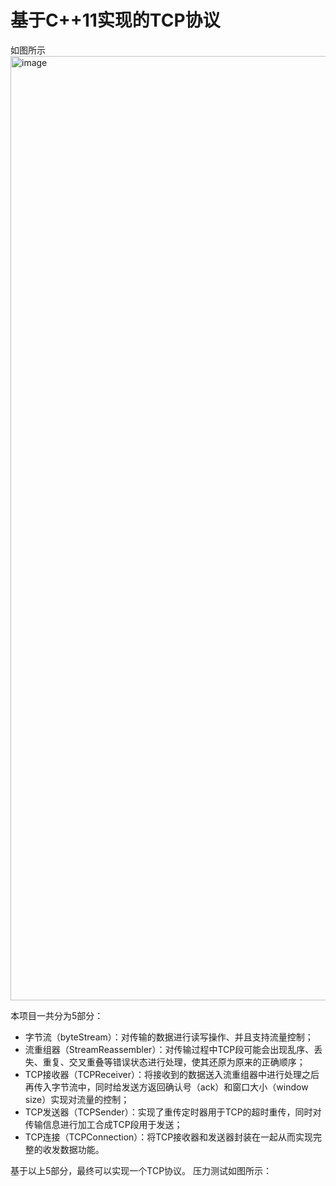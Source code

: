 # 基于C++11实现的TCP协议
如图所示
<img width="1511" alt="image" src="https://user-images.githubusercontent.com/77396150/224594821-633664f3-2c7c-4f89-8481-d13185b2fd9a.png">

本项目一共分为5部分：
- 字节流（byteStream）：对传输的数据进行读写操作、并且支持流量控制；
- 流重组器（StreamReassembler）：对传输过程中TCP段可能会出现乱序、丢失、重复、交叉重叠等错误状态进行处理，使其还原为原来的正确顺序；
- TCP接收器（TCPReceiver）：将接收到的数据送入流重组器中进行处理之后再传入字节流中，同时给发送方返回确认号（ack）和窗口大小（window size）实现对流量的控制；
- TCP发送器（TCPSender）：实现了重传定时器用于TCP的超时重传，同时对传输信息进行加工合成TCP段用于发送；
- TCP连接（TCPConnection）：将TCP接收器和发送器封装在一起从而实现完整的收发数据功能。

基于以上5部分，最终可以实现一个TCP协议。
压力测试如图所示：

